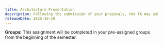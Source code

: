 ```yaml
---
title: Architecture Presentation
description: Following the submission of your proposals, the TA may ask you to present on any of your proposals.
releaseDate: 2025-10-20
---
```

**Groups:** This assignment will be completed in your pre-assigned groups from the beginning of the semester.